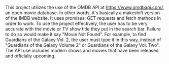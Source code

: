 This project utilizes the use of the OMDB API at https://www.omdbapi.com/, an open movie database. In other words, it's basically a makeshift version of the IMDB website. 
It uses promises, GET requests and fetch methods in order to work. To use the project effectively, the user has to be very accurate with the movie or TV show title they put in the search bar. Failure to do so would make it say "Movie Not Found".
For example, to find Guardians of the Galaxy Vol. 2, the user must type it in this way, instead of "Guardians of the Galaxy Volume 2" or Guardians of the Galaxy Vol. Two". The API use includes modern shows and movies
that have been released and officially upcoming.
